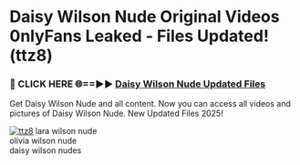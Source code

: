 # Daisy Wilson Nude Original Videos 0nlyFans Leaked - Files Updated! (ttz8)

<h3>🔴 CLICK HERE 🌐==►► <a href="https://tinyurl.com/yc6ubb5a" rel="nofollow">Daisy Wilson Nude Updated Files</a></h3>

Get Daisy Wilson Nude and all content. Now you can access all videos and pictures of Daisy Wilson Nude. New Updated Files 2025!

[![ttz8](https://i.imgur.com/7eu0CRL.gif)](https://tinyurl.com/yc6ubb5a)
lara wilson nude<br>
olivia wilson nude<br>
daisy wilson nudes